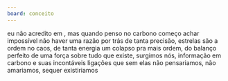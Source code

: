 ```yaml
---
board: conceito
---
```


eu não acredito em , mas quando penso no carbono começo achar  impossível não haver uma razão por trás de tanta precisão, estrelas são a ordem no caos,  de tanta energia um colapso pra mais ordem, do balanço perfeito de uma força sobre tudo que existe, surgimos nós, informação em carbono e suas incontáveis ligações  que sem elas não pensariamos, não amariamos, sequer existiriamos